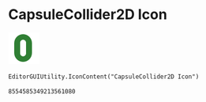 # CapsuleCollider2D Icon
![](/img/CapsuleCollider2D%20Icon.png)

``` CSharp
EditorGUIUtility.IconContent("CapsuleCollider2D Icon")
```
```
8554585349213561080
```
